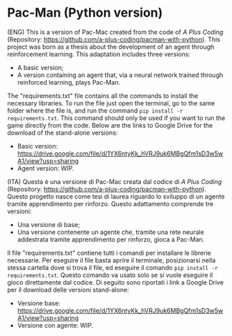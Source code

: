 # Pac-Man (Python version)

(ENG)
This is a version of Pac-Mac created from the code of *A Plus Coding* (Repository: https://github.com/a-plus-coding/pacman-with-python).
This project was born as a thesis about the development of an agent through reinforcement learning.
This adaptation includes three versions:
- A basic version;
- A version containing an agent that, via a neural network trained through reinforced learning, plays Pac-Man.

The "requirements.txt" file contains all the commands to install the necessary libraries. To run the file just open the terminal, go to the same folder where the file is, and run the command ```pip install -r requirements.txt```. This command should only be used if you want to run the game directly from the code.
Below are the links to Google Drive for the download of the stand-alone versions:
- Basic version: https://drive.google.com/file/d/1YX6ntyKk_hVRJ9uk6MBgQfm1sD3w5wA1/view?usp=sharing
- Agent version: WIP.

(ITA)
Questa è una versione di Pac-Mac creata dal codice di *A Plus Coding* (Repository: https://github.com/a-plus-coding/pacman-with-python).
Questo progetto nasce come tesi di laurea riguardo lo sviluppo di un agente tramite apprendimento per rinforzo.
Questo adattamento comprende tre versioni:
- Una versione di base;
- Una versione contenente un agente che, tramite una rete neurale addestrata tramite apprendimento per rinforzo, gioca a Pac-Man.

Il file "requirements.txt" contiene tutti i comandi per installare le librerie necessarie. Per eseguire il file basta aprire il terminale, posizionarsi nella stessa cartella dove si trova il file, ed eseguire il comando ```pip install -r requirements.txt```. Questo comando va usato solo se si vuole eseguire il gioco direttamente dal codice.
Di seguito sono riportati i link a Google Drive per il download delle versioni stand-alone:
- Versione base: https://drive.google.com/file/d/1YX6ntyKk_hVRJ9uk6MBgQfm1sD3w5wA1/view?usp=sharing
- Versione con agente: WIP.
